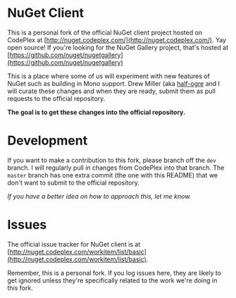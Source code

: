 # NuGet Client

This is a personal fork of the official NuGet client project hosted on CodePlex at [http://nuget.codeplex.com/](http://nuget.codeplex.com/). Yay open source! If you're looking for the NuGet Gallery project, that's hosted at [https://github.com/nuget/nugetgallery](https://github.com/nuget/nugetgallery)

This is a place where some of us will experiment with new features of NuGet such as building in Mono support. Drew Miller (aka [half-ogre](https://github.com/half-ogre) and I will curate these changes and when they are ready, submit them as pull requests to the official repository.

__The goal is to get these changes into the official repository.__

# Development

If you want to make a contribution to this fork, please branch off the `dev` branch. I will regularly pull in changes from CodePlex into that branch. The `master` branch has one extra commit (the one with this README) that we don't want to submit to the official repository.

_If you have a better idea on how to approach this, let me know._

# Issues

The official issue tracker for NuGet client is at [http://nuget.codeplex.com/workitem/list/basic](http://nuget.codeplex.com/workitem/list/basic).

Remember, this is a personal fork. If you log issues here, they are likely to get ignored unless they're specifically related to the work we're doing in this fork.